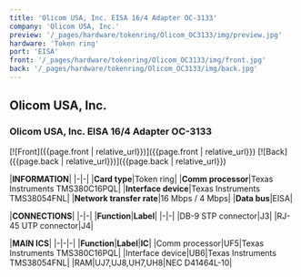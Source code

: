```yaml
---
title: 'Olicom USA, Inc. EISA 16/4 Adapter OC-3133'
company: 'Olicom USA, Inc.'
preview: '/_pages/hardware/tokenring/Olicom_OC3133/img/preview.jpg'
hardware: 'Token ring'
port: 'EISA'
front: '/_pages/hardware/tokenring/Olicom_OC3133/img/front.jpg'
back: '/_pages/hardware/tokenring/Olicom_OC3133/img/back.jpg'
---
```

## Olicom USA, Inc.
### Olicom USA, Inc. EISA 16/4 Adapter OC-3133

[![Front]({{page.front | relative_url}})]({{page.front | relative_url}})
[![Back]({{page.back | relative_url}})]({{page.back | relative_url}})

|**INFORMATION**|
|-|-|
|**Card type**|Token ring|
|**Comm processor**|Texas Instruments TMS380C16PQL|
|**Interface device**|Texas Instruments TMS38054FNL|
|**Network transfer rate**|16 Mbps / 4 Mbps|
|**Data bus**|EISA|

|**CONNECTIONS**|
|-|-|
|**Function**|**Label**|
|-|-|
|DB-9 STP connector|J3|
|RJ-45 UTP connector|J4|

|**MAIN ICS**|
|-|-|-|
|**Function**|**Label**|**IC**|
|Comm processor|UF5|Texas Instruments TMS380C16PQL|
|Interface device|UB6|Texas Instruments TMS38054FNL|
|RAM|UJ7,UJ8,UH7,UH8|NEC D41464L-10|
